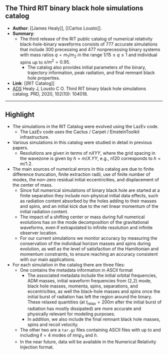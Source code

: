 ## The Third RIT binary black hole simulations catalog

- **Author**: [[James Healy]], [[Carlos Lousto]].
- **Summary**:
	- The third release of the RIT public catalog of numerical relativity black-hole-binary waveforms consists of 777 accurate simulations that include 300 precessing and 477 nonprecessing binary systems with mass ratios $q=m_{1} / m_{2}$ in the range $1 / 15 \leq q \leq 1$ and individual spins up to $s / m^{2}=0.95$.
		- The catalog also provides initial parameters of the binary, trajectory information, peak radiation, and final remnant black hole properties.
- **Link**: [[RIT Catalog]]
- [ADS](https://ui.adsabs.harvard.edu/abs/2020PhRvD.102j4018H) Healy J, Lousto C O. Third RIT binary black hole simulations catalog. PRD, 2020, 102(10): 104018.

___

## Highlight

- The simulations in the RIT Catalog were evolved using the LazEv code.
	- The LazEv code uses the Cactus / Carpet / EinsteinToolkit infrastructure.
- Various simulations in this catalog were studied in detail in previous papers.
	- Resolutions are given in terms of $\mathrm{n} XYY$, where the grid spacing in the wavezone is given by $h=m / X . Y Y$, e.g., $\mathrm{n} 120$ corresponds to $h=m / 1.2$.
- The main sources of numerical errors in this catalog are due to finite difference truncation, finite extraction radii, use of finite number of modes, the non-zero residual initial eccentricities, and displacement of the center of mass.
	- Since full numerical simulations of binary black hole are started at a finite separation they include non-physical initial data effects, such as radiation content absorbed by the holes adding to their masses and spins, and an initial kick due to the net linear momentum of the initial radiation content.
	- The impact of a shifting center or mass during full numerical evolutions has on the mode decomposition of the gravitational waveforms, even if extrapolated to infinite resolution and infinite observer location.
	- For our current simulations we monitor accuracy by measuring the conservation of the individual horizon masses and spins during evolution, as well as the level of satisfaction of the Hamiltonian and momentum constraints, to ensure reaching an accuracy consistent with our main applications.
- For each simulation in the catalog there are three files:
	- One contains the metadata information in ASCII format
		- The associated metadata include the initial orbital frequencies, ADM masses, initial waveform frequencies from (2,2) mode, black hole masses, momenta, spins, separations, and eccentricities, as well the black-hole masses and spins once the initial burst of radiation has left the region around the binary. These relaxed quantities (at $t_{\text {relax}}=200 m$ after the initial burst of radiation has mostly dissipated) are more accurate and physically relevant for modeling purposes.
		- In addition, we also include the final remnant black hole masses, spins and recoil velocity.
	- The other two are a `tar.gz` files containing ASCII files with up to and including $\ell=4$ modes of $m r \psi_{4}$ and $h$.
	- In the near future, data will be available in the Numerical Relativity Injection format.
